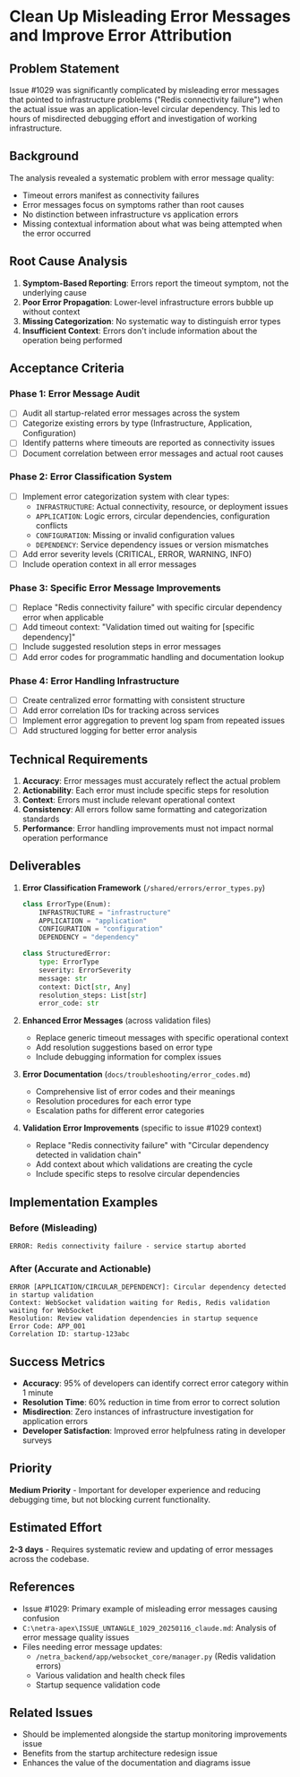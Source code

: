 # Clean Up Misleading Error Messages and Improve Error Attribution

## Problem Statement

Issue #1029 was significantly complicated by misleading error messages that pointed to infrastructure problems ("Redis connectivity failure") when the actual issue was an application-level circular dependency. This led to hours of misdirected debugging effort and investigation of working infrastructure.

## Background

The analysis revealed a systematic problem with error message quality:
- Timeout errors manifest as connectivity failures
- Error messages focus on symptoms rather than root causes
- No distinction between infrastructure vs application errors
- Missing contextual information about what was being attempted when the error occurred

## Root Cause Analysis

1. **Symptom-Based Reporting**: Errors report the timeout symptom, not the underlying cause
2. **Poor Error Propagation**: Lower-level infrastructure errors bubble up without context
3. **Missing Categorization**: No systematic way to distinguish error types
4. **Insufficient Context**: Errors don't include information about the operation being performed

## Acceptance Criteria

### Phase 1: Error Message Audit
- [ ] Audit all startup-related error messages across the system
- [ ] Categorize existing errors by type (Infrastructure, Application, Configuration)
- [ ] Identify patterns where timeouts are reported as connectivity issues
- [ ] Document correlation between error messages and actual root causes

### Phase 2: Error Classification System
- [ ] Implement error categorization system with clear types:
  - `INFRASTRUCTURE`: Actual connectivity, resource, or deployment issues
  - `APPLICATION`: Logic errors, circular dependencies, configuration conflicts
  - `CONFIGURATION`: Missing or invalid configuration values
  - `DEPENDENCY`: Service dependency issues or version mismatches
- [ ] Add error severity levels (CRITICAL, ERROR, WARNING, INFO)
- [ ] Include operation context in all error messages

### Phase 3: Specific Error Message Improvements
- [ ] Replace "Redis connectivity failure" with specific circular dependency error when applicable
- [ ] Add timeout context: "Validation timed out waiting for [specific dependency]"
- [ ] Include suggested resolution steps in error messages
- [ ] Add error codes for programmatic handling and documentation lookup

### Phase 4: Error Handling Infrastructure
- [ ] Create centralized error formatting with consistent structure
- [ ] Add error correlation IDs for tracking across services
- [ ] Implement error aggregation to prevent log spam from repeated issues
- [ ] Add structured logging for better error analysis

## Technical Requirements

1. **Accuracy**: Error messages must accurately reflect the actual problem
2. **Actionability**: Each error must include specific steps for resolution
3. **Context**: Errors must include relevant operational context
4. **Consistency**: All errors follow same formatting and categorization standards
5. **Performance**: Error handling improvements must not impact normal operation performance

## Deliverables

1. **Error Classification Framework** (`/shared/errors/error_types.py`)
   ```python
   class ErrorType(Enum):
       INFRASTRUCTURE = "infrastructure"
       APPLICATION = "application"
       CONFIGURATION = "configuration"
       DEPENDENCY = "dependency"

   class StructuredError:
       type: ErrorType
       severity: ErrorSeverity
       message: str
       context: Dict[str, Any]
       resolution_steps: List[str]
       error_code: str
   ```

2. **Enhanced Error Messages** (across validation files)
   - Replace generic timeout messages with specific operational context
   - Add resolution suggestions based on error type
   - Include debugging information for complex issues

3. **Error Documentation** (`docs/troubleshooting/error_codes.md`)
   - Comprehensive list of error codes and their meanings
   - Resolution procedures for each error type
   - Escalation paths for different error categories

4. **Validation Error Improvements** (specific to issue #1029 context)
   - Replace "Redis connectivity failure" with "Circular dependency detected in validation chain"
   - Add context about which validations are creating the cycle
   - Include specific steps to resolve circular dependencies

## Implementation Examples

### Before (Misleading)
```
ERROR: Redis connectivity failure - service startup aborted
```

### After (Accurate and Actionable)
```
ERROR [APPLICATION/CIRCULAR_DEPENDENCY]: Circular dependency detected in startup validation
Context: WebSocket validation waiting for Redis, Redis validation waiting for WebSocket
Resolution: Review validation dependencies in startup sequence
Error Code: APP_001
Correlation ID: startup-123abc
```

## Success Metrics

- **Accuracy**: 95% of developers can identify correct error category within 1 minute
- **Resolution Time**: 60% reduction in time from error to correct solution
- **Misdirection**: Zero instances of infrastructure investigation for application errors
- **Developer Satisfaction**: Improved error helpfulness rating in developer surveys

## Priority

**Medium Priority** - Important for developer experience and reducing debugging time, but not blocking current functionality.

## Estimated Effort

**2-3 days** - Requires systematic review and updating of error messages across the codebase.

## References

- Issue #1029: Primary example of misleading error messages causing confusion
- `C:\netra-apex\ISSUE_UNTANGLE_1029_20250116_claude.md`: Analysis of error message quality issues
- Files needing error message updates:
  - `/netra_backend/app/websocket_core/manager.py` (Redis validation errors)
  - Various validation and health check files
  - Startup sequence validation code

## Related Issues

- Should be implemented alongside the startup monitoring improvements issue
- Benefits from the startup architecture redesign issue
- Enhances the value of the documentation and diagrams issue